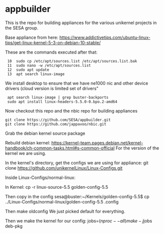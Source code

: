 # appbuilder

This is the repo for building appliances for the various unikernel
projects in the SESA group.

Base appliance from here:
https://www.addictivetips.com/ubuntu-linux-tips/get-linux-kernel-5-3-on-debian-10-stable/

These are the commands executed after that:

     10  sudo cp /etc/apt/sources.list /etc/apt/sources.list.bak
     11  sudo nano -w /etc/apt/sources.list
     12  sudo apt update
     13  apt search linux-image

We install desktop to ensure that we have ne1000 nic and other device drivers (cloud version is limited set of drivers"

     apt search linux-image | grep buster-backports
     sudo apt install linux-headers-5.5.0-0.bpo.2-amd64

Now checkout this repo and the nbic repo for building appliances

    git clone https://github.com/SESA/appbuilder.git
    git clone https://github.com/jappavoo/nbic.git

Grab the debian kernel source package

Rebuild debian kernel:
https://kernel-team.pages.debian.net/kernel-handbook/ch-common-tasks.html#s-common-official
For the version of the kernel we are using.


In the kernel's directory, get the configs we are using for appliance:
     git clone https://github.com/unikernelLinux/Linux-Configs.git

Inside Linux-Configs/normal-linux:


In Kernel:
cp -r linux-source-5.5 golden-config-5.5

Then copy in the config
sesa@buster:~/Kernels/golden-config-5.5$ cp ../Linux-Configs/normal-linux/golden-config-5.5 .config

Then
    make oldconfig
We just picked default for everything.

Then we make the kernel for our config:
    jobs=$(nproc --all)
    make -j$jobs deb-pkg



